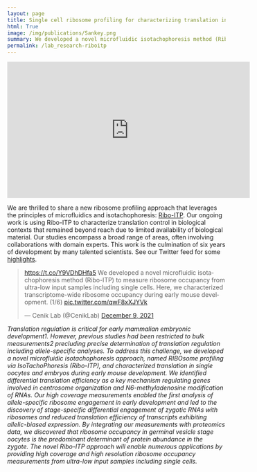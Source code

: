 ```yaml
---
layout: page
title: Single cell ribosome profiling for characterizing translation in development, cancer and immunology
html: True
image: /img/publications/Sankey.png
summary: We developed a novel microfluidic isotachophoresis method (Ribo-ITP) to measure ribosome occupancy from ultra-low input samples including single cells. Here, we characterized transcriptome-wide ribosome occupancy during early mouse development.
permalink: /lab_research-riboitp
---
```



<style type="text/css">
  /* body {
    background-color: #000000;
    font-color: #FFFFFF
  }
  p {
    color: #D0E0E8
  }
  h1 {
    color: #9BC3D5
  } */
</style>

<center>
  <!-- <h1> Single cell quantification of ribosome occupancy in early mouse development </h1> -->
</center>

<center>
<iframe width="560" height="315" src="https://www.youtube.com/embed/SSHRsWqrsdc?loop=1&autoplay=1" frameborder="0" allow="accelerometer; autoplay=1; clipboard-write; encrypted-media; gyroscope; picture-in-picture" allowfullscreen></iframe>
</center>


<p>
We are thrilled to share a new ribosome profiling approach that leverages the principles of microfluidics and isotachophoresis: <a href="https://www.nature.com/articles/s41586-023-06228-9">Ribo-ITP</a>. Our ongoing work is using Ribo-ITP to characterize translation control in biological contexts that remained beyond reach due to limited availability of biological material. Our studies encompass a broad range of areas, often involving collaborations with domain experts. This work is the culmination of six years of development by many talented scientists. See our Twitter feed for some <a href="https://twitter.com/CenikLab/status/1469077213295398919">highlights</a>. 
</p>

<blockquote class="twitter-tweet"><p lang="en" dir="ltr"><a href="https://t.co/Y9VDhDHfa5">https://t.co/Y9VDhDHfa5</a> We developed a novel microfluidic isotachophoresis method (Ribo-ITP) to measure ribosome occupancy from ultra-low input samples including single cells. Here, we characterized transcriptome-wide ribosome occupancy during early mouse development. (1/6) <a href="https://t.co/qwF8xXJYVk">pic.twitter.com/qwF8xXJYVk</a></p>&mdash; Cenik Lab (@CenikLab) <a href="https://twitter.com/CenikLab/status/1469077213295398919?ref_src=twsrc%5Etfw">December 9, 2021</a></blockquote> <script async src="https://platform.twitter.com/widgets.js" charset="utf-8"></script>

<p>
<i> 
Translation regulation is critical for early mammalian embryonic development1. However, previous studies had been restricted to bulk measurements2 precluding precise determination of translation regulation including allele-specific analyses. To address this challenge, we developed a novel microfluidic isotachophoresis approach, named RIBOsome profiling via IsoTachoPhoresis (Ribo-ITP), and characterized translation in single oocytes and embryos during early mouse development. We identified differential translation efficiency as a key mechanism regulating genes involved in centrosome organization and N6-methyladenosine modification of RNAs. Our high coverage measurements enabled the first analysis of allele-specific ribosome engagement in early development and led to the discovery of stage-specific differential engagement of zygotic RNAs with ribosomes and reduced translation efficiency of transcripts exhibiting allelic-biased expression. By integrating our measurements with proteomics data, we discovered that ribosome occupancy in germinal vesicle stage oocytes is the predominant determinant of protein abundance in the zygote. The novel Ribo-ITP approach will enable numerous applications by providing high coverage and high resolution ribosome occupancy measurements from ultra-low input samples including single cells.
</p>
